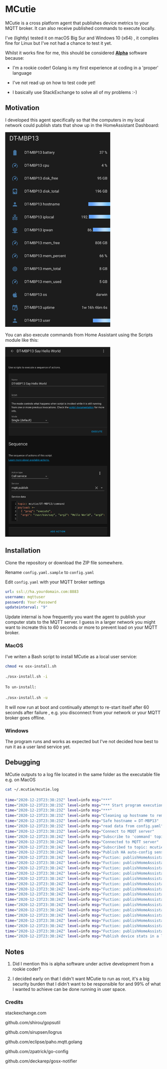# MCutie

MCutie is a cross platform agent that publishes device metrics to your MQTT broker. It can also receive published commands to execute locally.

I've (lightly) tested it on macOS Big Sur and Windows 10 (x64) , it complies fine for Linux  but I've not had a chance to test it  yet.

Whilst it works fine for me, this should be considered <u>**Alpha**</u> software because:

- I'm a rookie coder! Golang is my first experience at coding in a 'proper' language

- I've not read up on how to test code yet!

- I basically use StackExchange to solve all of my problems :-)

## Motivation

I developed this agent specifically so that the computers in my local network could publish stats that show up in the HomeAssistant Dashboard:

<img src="docs/Home-Assistant-Dashboard-screen-shot.png" title="" alt="Home-Assistant-Dashboard-screen-shot.png" width="338">

You can also execute commands from Home Assistant using the Scripts module like this:

<img title="" src="docs/Home-Assistant-Action-screenshot.png" alt="Home-Assistant-Action-screenshot.png" width="338">

## Installation

Clone the repository or download the ZIP file somewhere.

Rename `config.yaml.sample` to `config.yaml`

Edit `config.yaml` with your MQTT broker settings

```yaml
url: ssl://ha.yourdomain.com:8883
username: mqttuser
password: Your-Passowrd
updateinterval: "9"
```

Update internal is how frequently you want the agent to publish your computer stats to the MQTT server. I guess in a larger network you might want to increate this to 60 seconds or more to prevent load on your MQTT broker.

### MacOS

I've writen a Bash script to install MCutie as a local user service:

```bash
chmod +x osx-install.sh

./osx-install.sh -i

To un-install:

./osx-install.sh -u

```

It will now run at boot and continually attempt to re-start itself after 60 seconds after failure , e.g. you disconnect from your network or your MQTT broker goes offline.

### Windows

The program runs and works as expected but I've not decided how best to run it as a user land service yet.

## Debugging
MCutie outputs to a log file located in the same folder as the executable file e.g. on MacOS
```bash
cat ~/.mcutie/mcutie.log

time="2020-12-23T23:38:23Z" level=info msg="***"
time="2020-12-23T23:38:23Z" level=info msg="*** Start program execution ***"
time="2020-12-23T23:38:23Z" level=info msg="***"
time="2020-12-23T23:38:23Z" level=info msg="Cleaning up hostname to remove suffix (if present)"
time="2020-12-23T23:38:23Z" level=info msg="Safe hostname = DT-MBP13"
time="2020-12-23T23:38:23Z" level=info msg="read data from config.yaml"
time="2020-12-23T23:38:23Z" level=info msg="Connect to MQQT server"
time="2020-12-23T23:38:24Z" level=info msg="Subscribe to 'command' topic"
time="2020-12-23T23:38:24Z" level=info msg="Connected to MQTT server"
time="2020-12-23T23:38:24Z" level=info msg="Subscribed to topic: mcutie/DT-MBP13/command"
time="2020-12-23T23:38:24Z" level=info msg="Publish HA auto-config sensors"
time="2020-12-23T23:38:24Z" level=info msg="Fuction: publishHomeAssistantAutoConfigData hostNameSafe = DT-MBP13"
time="2020-12-23T23:38:24Z" level=info msg="Fuction: publishHomeAssistantAutoConfigData hostNameSafe = DT-MBP13"
time="2020-12-23T23:38:24Z" level=info msg="Fuction: publishHomeAssistantAutoConfigData hostNameSafe = DT-MBP13"
time="2020-12-23T23:38:24Z" level=info msg="Fuction: publishHomeAssistantAutoConfigData hostNameSafe = DT-MBP13"
time="2020-12-23T23:38:24Z" level=info msg="Fuction: publishHomeAssistantAutoConfigData hostNameSafe = DT-MBP13"
time="2020-12-23T23:38:24Z" level=info msg="Fuction: publishHomeAssistantAutoConfigData hostNameSafe = DT-MBP13"
time="2020-12-23T23:38:24Z" level=info msg="Fuction: publishHomeAssistantAutoConfigData hostNameSafe = DT-MBP13"
time="2020-12-23T23:38:24Z" level=info msg="Fuction: publishHomeAssistantAutoConfigData hostNameSafe = DT-MBP13"
time="2020-12-23T23:38:24Z" level=info msg="Fuction: publishHomeAssistantAutoConfigData hostNameSafe = DT-MBP13"
time="2020-12-23T23:38:24Z" level=info msg="Fuction: publishHomeAssistantAutoConfigData hostNameSafe = DT-MBP13"
time="2020-12-23T23:38:24Z" level=info msg="Fuction: publishHomeAssistantAutoConfigData hostNameSafe = DT-MBP13"
time="2020-12-23T23:38:24Z" level=info msg="Fuction: publishHomeAssistantAutoConfigData hostNameSafe = DT-MBP13"
time="2020-12-23T23:38:24Z" level=info msg="Fuction: publishHomeAssistantAutoConfigData hostNameSafe = DT-MBP13"
time="2020-12-23T23:38:24Z" level=info msg="Fuction: publishHomeAssistantAutoConfigData hostNameSafe = DT-MBP13"
time="2020-12-23T23:38:24Z" level=info msg="Fuction: publishHomeAssistantAutoConfigData hostNameSafe = DT-MBP13"
time="2020-12-23T23:38:24Z" level=info msg="Publish device stats in a loop"
```

## Notes

1. Did I mention this is alpha software under active development from a rookie coder? 

2. I decided early on that I didn't want MCutie to run as root, it's a big security burden that I didn't want to be responsible for and 99% of what I wanted to achieve can be done running in user space.

### Credits

stackexchange.com

github.com/shirou/gopsutil

github.com/sirupsen/logrus

github.com/eclipse/paho.mqtt.golang

github.com/zpatrick/go-config

github.com/deckarep/gosx-notifier